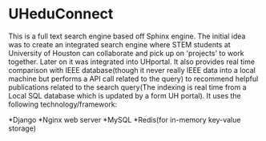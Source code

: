# UHeduConnect
This is a full text search engine based off Sphinx engine. The initial idea was to create an integrated search engine where STEM students at University of Houston can collaborate and pick up on 'projects' to work together. Later on it was integrated into UHportal. It also provides real time comparison with IEEE database(though it never really IEEE data into a local machine but performs a API call related to the query) to recommend helpful publications related to the search query(The indexing is real time from a Local SQL database which is updated by a form UH portal). It uses the following technology/framework:

*Django
*Nginx web server 
*MySQL 
*Redis(for in-memory key-value storage) 
